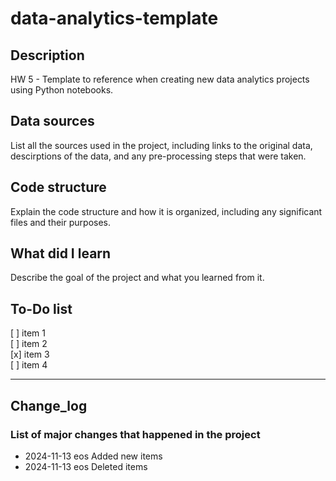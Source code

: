 # data-analytics-template

## Description

HW 5 - Template to reference when creating new data analytics projects using Python notebooks.

## Data sources

List all the sources used in the project, including links to the original data, descirptions of the data, and any pre-processing steps that were taken.

## Code structure

Explain the code structure and how it is organized, including any significant files and their purposes.

## What did I learn

Describe the goal of the project and what you learned from it.

## To-Do list

[ ] item 1  
[ ] item 2  
[x] item 3  
[ ] item 4

---

## Change_log

### List of major changes that happened in the project

- 2024-11-13 eos Added new items
- 2024-11-13 eos Deleted items

